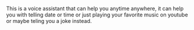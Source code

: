 This is a voice assistant that can help you anytime anywhere, 
it can help you with  telling date or time or just playing your favorite music on youtube or maybe teling you a joke instead.
